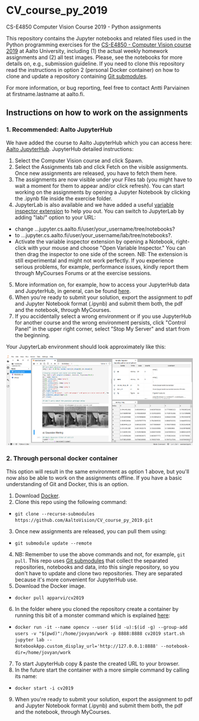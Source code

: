 # CV_course_py_2019
CS-E4850 Computer Vision Course 2019 - Python assignments

This repository contains the Jupyter notebooks and related files used in the Python programming exercises for the [CS-E4850 - Computer Vision course 2019](https://mycourses.aalto.fi/course/view.php?id=24368) at Aalto University, including (1) the actual weekly homework assignments and (2) all test images. Please, see the notebooks for more details on, e.g., submission guideline. If you need to clone this repository read the instructions in option 2 (personal Docker container) on how to clone and update a repository containing [Git submodules](https://git-scm.com/book/en/v2/Git-Tools-Submodules).

For more information, or bug reporting, feel free to contact Antti Parviainen at firstname.lastname at aalto.fi.

## Instructions on how to work on the assignments

### 1. Recommended: Aalto JupyterHub

We have added the course to Aalto JupyterHub which you can access here: [Aalto JupyterHub](https://jupyter.cs.aalto.fi). JupyterHub detailed instructions:
1. Select the Computer Vision course and click Spawn.
2. Select the Assignments tab and click Fetch on the visible assignments. Once new assignments are released, you have to fetch them here.
3. The assignments are now visible under your Files tab (you might have to wait a moment for them to appear and/or click refresh). You can start working on the assignments by opening a Jupyter Notebook by clicking the .ipynb file inside the exercise folder.
4. JupyterLab is also available and we have added a useful [variable inspector extension](https://github.com/lckr/jupyterlab-variableInspector) to help you out. You can switch to JupyterLab by adding "lab/" option to your URL:
  * change ...jupyter.cs.aalto.fi/user/your_username/tree/notebooks?
  * to ...jupyter.cs.aalto.fi/user/your_username/lab/tree/notebooks?.
  * Activate the variable inspector extension by opening a Notebook, right-click with your mouse and choose "Open Variable Inspector." You can then drag the inspector to one side of the screen. NB: The extension is still experimental and might not work perfectly. If you experience serious problems, for example, performance issues, kindly report them through MyCourses Forums or at the exercise sessions.
5. More information on, for example, how to access your JupyterHub data and JupyterHub, in general, can be found [here](https://scicomp.aalto.fi/aalto/jupyterhub.html).
6. When you're ready to submit your solution, export the assignment to pdf and Jupyter Notebook format (.ipynb) and submit them both, the pdf and the notebook, through MyCourses.
7. If you accidentally select a wrong environment or if you use JupyterHub for another course and the wrong environment persists, click "Control Panel" in the upper right corner, select "Stop My Server" and start from the beginning.

Your JupyterLab environment should look approximately like this:

![JupyterLab environment image](images/jupyterLab-env.png)

### 2. Through personal docker container

This option will result in the same environment as option 1 above, but you'll now also be able to work on the assignments offline. If you have a basic understanding of Git and Docker, this is an option.

1. Download [Docker](https://www.docker.com/).
2. Clone this repo using the following command:
  * `git clone --recurse-submodules https://github.com/AaltoVision/CV_course_py_2019.git`
3. Once new assignments are released, you can pull them using:
  * `git submodule update --remote`
4. NB: Remember to use the above commands and not, for example, `git pull`. This repo uses [Git submodules](https://git-scm.com/book/en/v2/Git-Tools-Submodules) that collect the separated repositories, notebooks and data, into this single repository, so you don't have to update and clone two repositories. They are separated because it's more convenient for JupyterHub use.
5. Download the Docker image.
  * `docker pull apparvi/cv2019`
6. In the folder where you cloned the repository create a container by running this bit of a monster command which is explained [here](https://hub.docker.com/r/apparvi/cv2019):
  * `docker run -it --name opencv --user $(id -u):$(id -g) --group-add users -v "$(pwd)":/home/jovyan/work -p 8888:8888 cv2019 start.sh jupyter lab --NotebookApp.custom_display_url='http://127.0.0.1:8888' --notebook-dir=/home/jovyan/work`
7. To start JupyterHub copy & paste the created URL to your browser.
8. In the future start the container with a more simple command by calling its name:
  * `docker start -i cv2019`
9. When you're ready to submit your solution, export the assignment to pdf and Jupyter Notebook format (.ipynb) and submit them both, the pdf and the notebook, through MyCourses.
